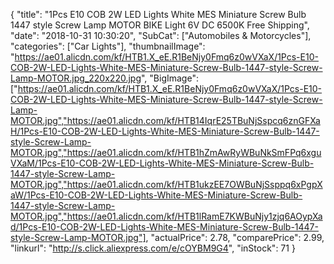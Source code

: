 {
	"title": "1Pcs E10 COB 2W LED Lights White MES Miniature Screw Bulb 1447 style Screw Lamp MOTOR BIKE Light 6V DC 6500K Free Shipping",
	"date": "2018-10-31 10:30:20",
	"SubCat": ["Automobiles & Motorcycles"],
	"categories": ["Car Lights"],
	"thumbnailImage": "https://ae01.alicdn.com/kf/HTB1.X_eE.R1BeNjy0Fmq6z0wVXaX/1Pcs-E10-COB-2W-LED-Lights-White-MES-Miniature-Screw-Bulb-1447-style-Screw-Lamp-MOTOR.jpg_220x220.jpg",
	"BigImage": ["https://ae01.alicdn.com/kf/HTB1.X_eE.R1BeNjy0Fmq6z0wVXaX/1Pcs-E10-COB-2W-LED-Lights-White-MES-Miniature-Screw-Bulb-1447-style-Screw-Lamp-MOTOR.jpg","https://ae01.alicdn.com/kf/HTB14IqrE25TBuNjSspcq6znGFXaH/1Pcs-E10-COB-2W-LED-Lights-White-MES-Miniature-Screw-Bulb-1447-style-Screw-Lamp-MOTOR.jpg","https://ae01.alicdn.com/kf/HTB1hZmAwRyWBuNkSmFPq6xguVXaM/1Pcs-E10-COB-2W-LED-Lights-White-MES-Miniature-Screw-Bulb-1447-style-Screw-Lamp-MOTOR.jpg","https://ae01.alicdn.com/kf/HTB1ukzEE7OWBuNjSsppq6xPgpXaW/1Pcs-E10-COB-2W-LED-Lights-White-MES-Miniature-Screw-Bulb-1447-style-Screw-Lamp-MOTOR.jpg","https://ae01.alicdn.com/kf/HTB1lRamE7KWBuNjy1zjq6AOypXad/1Pcs-E10-COB-2W-LED-Lights-White-MES-Miniature-Screw-Bulb-1447-style-Screw-Lamp-MOTOR.jpg"],
	"actualPrice": 2.78,
	"comparePrice": 2.99,
	"linkurl": "http://s.click.aliexpress.com/e/cOYBM9G4",
	"inStock": 71
}
